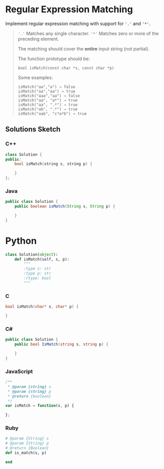 # Regular Expression Matching

Implement regular expression matching with support for `'.'` and `'*'`.

> `'.'` Matches any single character.
> `'*'` Matches zero or more of the preceding element.
> 
> The matching should cover the **entire** input string (not partial).
> 
> The function prototype should be:
> ```
> bool isMatch(const char *s, const char *p)
> ```
> 
> Some examples:
> ```
> isMatch("aa","a") → false
> isMatch("aa","aa") → true
> isMatch("aaa","aa") → false
> isMatch("aa", "a*") → true
> isMatch("aa", ".*") → true
> isMatch("ab", ".*") → true
> isMatch("aab", "c*a*b") → true
> ```

## Solutions Sketch

### C++
```C++
class Solution {
public:
    bool isMatch(string s, string p) {

    }
};
```

### Java
```Java
public class Solution {
    public boolean isMatch(String s, String p) {

    }
}
```

# Python
```Python
class Solution(object):
    def isMatch(self, s, p):
        """
        :type s: str
        :type p: str
        :rtype: bool
        """
```

### C
```C
bool isMatch(char* s, char* p) {

}
```

### C# 
```C#
public class Solution {
    public bool IsMatch(string s, string p) {

    }
}
```

### JavaScript
```JavaScript
/**
 * @param {string} s
 * @param {string} p
 * @return {boolean}
 */
var isMatch = function(s, p) {

};
```

### Ruby
```Ruby
# @param {String} s
# @param {String} p
# @return {Boolean}
def is_match(s, p)

end
```